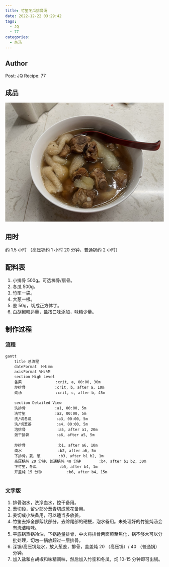 ```yaml
---
title: 竹笙冬瓜排骨汤
date: 2022-12-22 03:29:42
tags:
  - JQ
  - 77
categories:
  - 炖汤
---
```


## Author

Post: JQ
Recipe: 77

## 成品

![排骨汤](../images/%E7%AB%B9%E7%AC%99%E5%86%AC%E7%93%9C%E6%8E%92%E9%AA%A8%E6%B1%A4/5A0752BC-EF10-4037-A786-EA3F1F90D052_1_105_c.jpeg)

## 用时

约 1.5 小时 （高压锅约 1 小时 20 分钟，普通锅约 2 小时）

## 配料表

1. 小排骨 500g。可选棒骨/扇骨。
2. 冬瓜 500g。
3. 竹笙一袋。
4. 大葱一根。
5. 姜 50g，切成正方体丁。 
6. 白胡椒粉适量，盐按口味添加，味精少量。

## 制作过程

### 流程

```mermaid
gantt
    title 总流程
    dateFormat  HH:mm
    axisFormat %H:%M
    section High Level
    备菜               :crit, a, 00:00, 30m
    炒排骨             :crit, b, after a, 10m
    炖汤               :crit, c, after b, 45m

    section Detailed View
    洗排骨             :a1, 00:00, 5m
    洗竹笙             :a2, 00:00, 5m
    洗/切冬瓜           :a3, 00:00, 5m
    洗/切葱姜           :a4, 00:00, 5m
    泡排骨              :a5, after a1, 20m
    沥干排骨            :a6, after a5, 5m

    炒排骨              :b1, after a6, 10m
    烧水                :b2, after a6, 5m
    下排骨，姜，葱        :b3, after b1 b2, 1m
    高压锅炖 20 分钟，普通锅炖 40 分钟        :b4, after b1 b2, 30m
    下竹笙，冬瓜          :b5, after b4, 1m
    开盖炖 15 分钟           :b6, after b4, 15m


```

### 文字版

1. 排骨泡水，洗净血水，控干备用。
2. 葱切段，留少部分葱青切成葱花备用。
3. 姜切成小块备用，可以适当多放姜。
4. 竹笙去掉全部絮状部分，去除尾部的硬梗，泡水备用。未处理好的竹笙炖汤会有洗洁精味。
5. 平底锅热锅冷油，下锅适量排骨，中火将排骨两面煎至焦化，锅不够大可以分批处理，切勿一锅放超过一层排骨。
6. 深锅/高压锅烧水，放入葱姜，排骨，盖盖炖 20 （高压锅）/ 40 （普通锅）分钟。
7. 加入盐和白胡椒和味精调味，然后加入竹笙和冬瓜，炖 10-15 分钟即可出锅。

